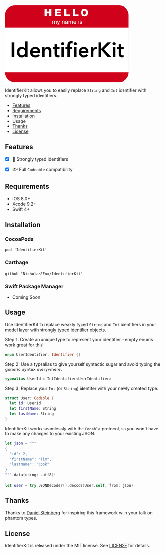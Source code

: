 
![IdentifierKit](https://raw.githubusercontent.com/NicholasFFox/IdentifierKit/master/identifierkit.png)

IdentifierKit allows you to easily replace `String` and `Int` identifier with strongly typed identifiers.

- [Features](#features)
- [Requirements](#requirements)
- [Installation](#installation)
- [Usage](#usage)
- [Thanks](#thanks)
- [License](#license)


## Features

- [x] 💪 Strongly typed identifiers
- [x] 🐟 Full `Codeable` compatibility


## Requirements

<!-- * iOS 8.0+ / macOS 10.10+ / tvOS 9.0+ / watchOS 2.0+ -->
* iOS 8.0+
* Xcode 9.2+
* Swift 4+

## Installation

### CocoaPods

`pod 'IdentifierKit'`

### Carthage

`github "NicholasFFox/IdentifierKit"`

### Swift Package Manager

* Coming Soon

## Usage

Use IdentifierKit to replace weakly typed `String` and `Int` identifiers in your model layer with strongly typed identifier objects.

Step 1: Create an unique type to represent your identifier - empty enums work great for this!

```Swift
enum UserIdentifier: Identifier {}
```

Step 2: Use a typealias to give yourself syntactic sugar and avoid typing the generic syntax everywhere.
```Swift
typealias UserId = IntIdentifier<UserIdentifier>
```

Step 3: Replace your `Int` (or `String`) identifer with your newly created type.
```Swift
struct User: Codable {
  let id: UserId
  let firstName: String
  let lastName: String
}
``` 


IdentifierKit works seamlessly with the `Codable` protocol, so you won't have to make any changes to your existing JSON.

```Swift
let json = """
{
  "id": 2,
  "firstName": "Tim",
  "lastName": "Cook"
}
""".data(using: .utf8)!

let user = try JSONDecoder().decode(User.self, from: json)
``` 



## Thanks

Thanks to [Daniel Steinberg](https://www.twitter.com/dimsumthinking) for inspiring this framework with your talk on phantom types.

## License

IdentifierKit is released under the MIT license. See [LICENSE](https://github.com/NicholasFFox/IdentifierKit/blob/master/LICENSE) for details.